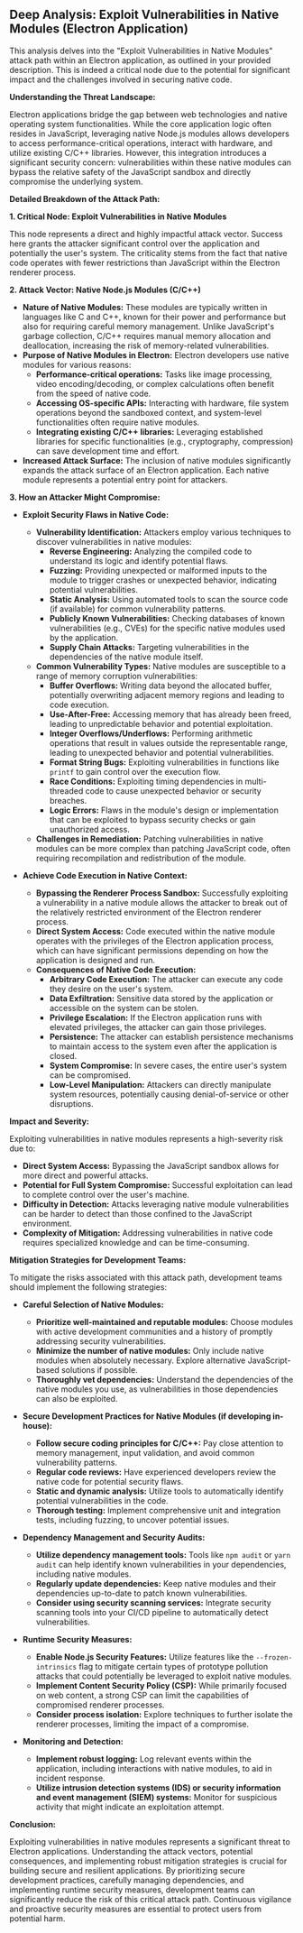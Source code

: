 ## Deep Analysis: Exploit Vulnerabilities in Native Modules (Electron Application)

This analysis delves into the "Exploit Vulnerabilities in Native Modules" attack path within an Electron application, as outlined in your provided description. This is indeed a critical node due to the potential for significant impact and the challenges involved in securing native code.

**Understanding the Threat Landscape:**

Electron applications bridge the gap between web technologies and native operating system functionalities. While the core application logic often resides in JavaScript, leveraging native Node.js modules allows developers to access performance-critical operations, interact with hardware, and utilize existing C/C++ libraries. However, this integration introduces a significant security concern: vulnerabilities within these native modules can bypass the relative safety of the JavaScript sandbox and directly compromise the underlying system.

**Detailed Breakdown of the Attack Path:**

**1. Critical Node: Exploit Vulnerabilities in Native Modules**

This node represents a direct and highly impactful attack vector. Success here grants the attacker significant control over the application and potentially the user's system. The criticality stems from the fact that native code operates with fewer restrictions than JavaScript within the Electron renderer process.

**2. Attack Vector: Native Node.js Modules (C/C++)**

* **Nature of Native Modules:** These modules are typically written in languages like C and C++, known for their power and performance but also for requiring careful memory management. Unlike JavaScript's garbage collection, C/C++ requires manual memory allocation and deallocation, increasing the risk of memory-related vulnerabilities.
* **Purpose of Native Modules in Electron:** Electron developers use native modules for various reasons:
    * **Performance-critical operations:** Tasks like image processing, video encoding/decoding, or complex calculations often benefit from the speed of native code.
    * **Accessing OS-specific APIs:** Interacting with hardware, file system operations beyond the sandboxed context, and system-level functionalities often require native modules.
    * **Integrating existing C/C++ libraries:** Leveraging established libraries for specific functionalities (e.g., cryptography, compression) can save development time and effort.
* **Increased Attack Surface:** The inclusion of native modules significantly expands the attack surface of an Electron application. Each native module represents a potential entry point for attackers.

**3. How an Attacker Might Compromise:**

* **Exploit Security Flaws in Native Code:**
    * **Vulnerability Identification:** Attackers employ various techniques to discover vulnerabilities in native modules:
        * **Reverse Engineering:** Analyzing the compiled code to understand its logic and identify potential flaws.
        * **Fuzzing:** Providing unexpected or malformed inputs to the module to trigger crashes or unexpected behavior, indicating potential vulnerabilities.
        * **Static Analysis:** Using automated tools to scan the source code (if available) for common vulnerability patterns.
        * **Publicly Known Vulnerabilities:** Checking databases of known vulnerabilities (e.g., CVEs) for the specific native modules used by the application.
        * **Supply Chain Attacks:** Targeting vulnerabilities in the dependencies of the native module itself.
    * **Common Vulnerability Types:**  Native modules are susceptible to a range of memory corruption vulnerabilities:
        * **Buffer Overflows:** Writing data beyond the allocated buffer, potentially overwriting adjacent memory regions and leading to code execution.
        * **Use-After-Free:** Accessing memory that has already been freed, leading to unpredictable behavior and potential exploitation.
        * **Integer Overflows/Underflows:** Performing arithmetic operations that result in values outside the representable range, leading to unexpected behavior and potential vulnerabilities.
        * **Format String Bugs:** Exploiting vulnerabilities in functions like `printf` to gain control over the execution flow.
        * **Race Conditions:** Exploiting timing dependencies in multi-threaded code to cause unexpected behavior or security breaches.
        * **Logic Errors:** Flaws in the module's design or implementation that can be exploited to bypass security checks or gain unauthorized access.
    * **Challenges in Remediation:** Patching vulnerabilities in native modules can be more complex than patching JavaScript code, often requiring recompilation and redistribution of the module.

* **Achieve Code Execution in Native Context:**
    * **Bypassing the Renderer Process Sandbox:** Successfully exploiting a vulnerability in a native module allows the attacker to break out of the relatively restricted environment of the Electron renderer process.
    * **Direct System Access:** Code executed within the native module operates with the privileges of the Electron application process, which can have significant permissions depending on how the application is designed and run.
    * **Consequences of Native Code Execution:**
        * **Arbitrary Code Execution:** The attacker can execute any code they desire on the user's system.
        * **Data Exfiltration:** Sensitive data stored by the application or accessible on the system can be stolen.
        * **Privilege Escalation:** If the Electron application runs with elevated privileges, the attacker can gain those privileges.
        * **Persistence:** The attacker can establish persistence mechanisms to maintain access to the system even after the application is closed.
        * **System Compromise:** In severe cases, the entire user's system can be compromised.
        * **Low-Level Manipulation:** Attackers can directly manipulate system resources, potentially causing denial-of-service or other disruptions.

**Impact and Severity:**

Exploiting vulnerabilities in native modules represents a high-severity risk due to:

* **Direct System Access:** Bypassing the JavaScript sandbox allows for more direct and powerful attacks.
* **Potential for Full System Compromise:** Successful exploitation can lead to complete control over the user's machine.
* **Difficulty in Detection:** Attacks leveraging native module vulnerabilities can be harder to detect than those confined to the JavaScript environment.
* **Complexity of Mitigation:** Addressing vulnerabilities in native code requires specialized knowledge and can be time-consuming.

**Mitigation Strategies for Development Teams:**

To mitigate the risks associated with this attack path, development teams should implement the following strategies:

* **Careful Selection of Native Modules:**
    * **Prioritize well-maintained and reputable modules:** Choose modules with active development communities and a history of promptly addressing security vulnerabilities.
    * **Minimize the number of native modules:** Only include native modules when absolutely necessary. Explore alternative JavaScript-based solutions if possible.
    * **Thoroughly vet dependencies:** Understand the dependencies of the native modules you use, as vulnerabilities in those dependencies can also be exploited.

* **Secure Development Practices for Native Modules (if developing in-house):**
    * **Follow secure coding principles for C/C++:** Pay close attention to memory management, input validation, and avoid common vulnerability patterns.
    * **Regular code reviews:** Have experienced developers review the native code for potential security flaws.
    * **Static and dynamic analysis:** Utilize tools to automatically identify potential vulnerabilities in the code.
    * **Thorough testing:** Implement comprehensive unit and integration tests, including fuzzing, to uncover potential issues.

* **Dependency Management and Security Audits:**
    * **Utilize dependency management tools:** Tools like `npm audit` or `yarn audit` can help identify known vulnerabilities in your dependencies, including native modules.
    * **Regularly update dependencies:** Keep native modules and their dependencies up-to-date to patch known vulnerabilities.
    * **Consider using security scanning services:** Integrate security scanning tools into your CI/CD pipeline to automatically detect vulnerabilities.

* **Runtime Security Measures:**
    * **Enable Node.js Security Features:** Utilize features like the `--frozen-intrinsics` flag to mitigate certain types of prototype pollution attacks that could potentially be leveraged to exploit native modules.
    * **Implement Content Security Policy (CSP):** While primarily focused on web content, a strong CSP can limit the capabilities of compromised renderer processes.
    * **Consider process isolation:** Explore techniques to further isolate the renderer processes, limiting the impact of a compromise.

* **Monitoring and Detection:**
    * **Implement robust logging:** Log relevant events within the application, including interactions with native modules, to aid in incident response.
    * **Utilize intrusion detection systems (IDS) or security information and event management (SIEM) systems:** Monitor for suspicious activity that might indicate an exploitation attempt.

**Conclusion:**

Exploiting vulnerabilities in native modules represents a significant threat to Electron applications. Understanding the attack vectors, potential consequences, and implementing robust mitigation strategies is crucial for building secure and resilient applications. By prioritizing secure development practices, carefully managing dependencies, and implementing runtime security measures, development teams can significantly reduce the risk of this critical attack path. Continuous vigilance and proactive security measures are essential to protect users from potential harm.
